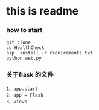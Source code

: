 # this is readme
### how to start
    git clone
    cd HealthCheck
    pip  install -r requirements.txt 
    python web.py 

### 关于flask 的文件
    1、app.start
    2、app = Flask
    3、views
